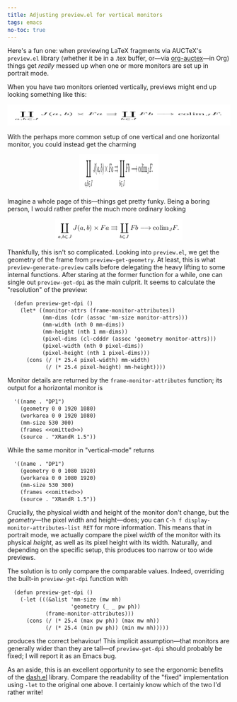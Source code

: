 ```yaml
---
title: Adjusting preview.el for vertical monitors
tags: emacs
no-toc: true
---
```


Here's a fun one: when previewing LaTeX fragments via AUCTeX's
`preview.el` library (whether it be in a .tex buffer, or—via
[org-auctex]—in Org) things get _really_ messed up when one or more
monitors are set up in portrait mode.

<!--more-->

When you have two monitors oriented vertically, previews might end up
looking something like this:

<p style="text-align:center;">
  <img class="pure-img" src="../images/vertical-preview/two-vertical.png">
</p>

With the perhaps more common setup of one vertical and one horizontal
monitor, you could instead get the charming

<p style="text-align:center;">
  <img class="pure-img" src="../images/vertical-preview/one-vertical.png">
</p>

Imagine a whole page of this—things get pretty funky.  Being a boring
person, I would rather prefer the much more ordinary looking

<p style="text-align:center;">
  <img class="pure-img" src="../images/vertical-preview/normal.png">
</p>

Thankfully, this isn't so complicated.  Looking into `preview.el`, we
get the geometry of the frame from `preview-get-geometry`.  At least,
this is what `preview-generate-preview` calls before delegating the
heavy lifting to some internal functions.  After staring at the former
function for a while, one can single out `preview-get-dpi` as the main
culprit.  It seems to calculate the "resolution" of the preview:

``` emacs-lisp
  (defun preview-get-dpi ()
    (let* ((monitor-attrs (frame-monitor-attributes))
           (mm-dims (cdr (assoc 'mm-size monitor-attrs)))
           (mm-width (nth 0 mm-dims))
           (mm-height (nth 1 mm-dims))
           (pixel-dims (cl-cdddr (assoc 'geometry monitor-attrs)))
           (pixel-width (nth 0 pixel-dims))
           (pixel-height (nth 1 pixel-dims)))
      (cons (/ (* 25.4 pixel-width) mm-width)
            (/ (* 25.4 pixel-height) mm-height))))
```

Monitor details are returned by the `frame-monitor-attributes` function;
its output for a horizontal monitor is

``` emacs-lisp
  '((name . "DP1")
    (geometry 0 0 1920 1080)
    (workarea 0 0 1920 1080)
    (mm-size 530 300)
    (frames <<omitted>>)
    (source . "XRandR 1.5"))
```

While the same monitor in "vertical-mode" returns

``` emacs-lisp
  '((name . "DP1")
    (geometry 0 0 1080 1920)
    (workarea 0 0 1080 1920)
    (mm-size 530 300)
    (frames <<omitted>>)
    (source . "XRandR 1.5"))
```

Crucially, the physical width and height of the monitor don't change,
but the _geometry_—the pixel width and height—does; you can `C-h f
display-monitor-attributes-list RET` for more information.  This means
that in portrait mode, we actually compare the pixel _width_ of the
monitor with its physical _height_, as well as its pixel height with its
width.  Naturally, and depending on the specific setup, this produces
too narrow or too wide previews.

The solution is to only compare the comparable values.  Indeed,
overriding the built-in `preview-get-dpi` function with

``` emacs-lisp
  (defun preview-get-dpi ()
    (-let (((&alist 'mm-size (mw mh)
                    'geometry (_ _ pw ph))
            (frame-monitor-attributes)))
      (cons (/ (* 25.4 (max pw ph)) (max mw mh))
            (/ (* 25.4 (min pw ph)) (min mw mh)))))
```

produces the correct behaviour!  This implicit assumption—that monitors
are generally wider than they are tall—of `preview-get-dpi` should
probably be fixed; I will report it as an Emacs bug.

As an aside, this is an excellent opportunity to see the ergonomic
benefits of the [dash.el] library.  Compare the readability of the
"fixed" implementation using `-let` to the original one above.  I
certainly know which of the two I'd rather write!

[org-auctex]: https://github.com/karthink/org-auctex
[dash.el]: https://github.com/magnars/dash.el
